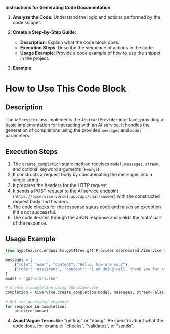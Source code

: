 **Instructions for Generating Code Documentation**

1. **Analyze the Code**: Understand the logic and actions performed by the code snippet.

2. **Create a Step-by-Step Guide**:
    - **Description**: Explain what the code block does.
    - **Execution Steps**: Describe the sequence of actions in the code.
    - **Usage Example**: Provide a code example of how to use the snippet in the project.

3. **Example**:

How to Use This Code Block
=========================================================================================

Description
-------------------------
The `AiService` class implements the `AbstractProvider` interface, providing a basic implementation for interacting with an AI service. It handles the generation of completions using the provided `messages` and `model` parameters.

Execution Steps
-------------------------
1. The `create_completion` static method receives `model`, `messages`, `stream`, and optional keyword arguments (`kwargs`).
2. It constructs a request body by concatenating the messages into a single string.
3. It prepares the headers for the HTTP request.
4. It sends a POST request to the AI service endpoint (`https://aiservice.vercel.app/api/chat/answer`) with the constructed request body and headers.
5. The code checks for the response status code and raises an exception if it's not successful.
6. The code iterates through the JSON response and yields the 'data' part of the response.

Usage Example
-------------------------

```python
from hypotez.src.endpoints.gpt4free.g4f.Provider.deprecated.AiService import AiService

messages = [
    {"role": "user", "content": "Hello, how are you?"},
    {"role": "assistant", "content": "I am doing well, thank you for asking."},
]
model = "gpt-3.5-turbo"

# Create a completion using the AiService
completion = AiService.create_completion(model, messages, stream=False)

# Get the generated response
for response in completion:
    print(response)

```

4. **Avoid Vague Terms** like "getting" or "doing". Be specific about what the code does, for example: "checks", "validates", or "sends".